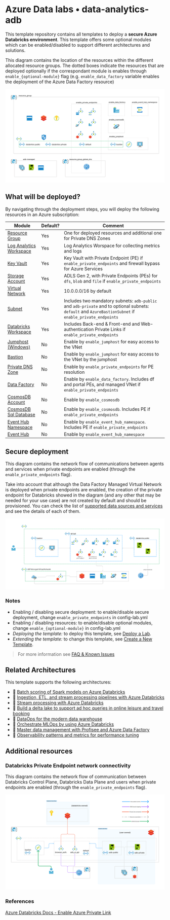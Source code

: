 # Azure Data labs • data-analytics-adb

This template repository contains all templates to deploy a **secure Azure Databricks environment**. This template offers some optional modules which can be enabled/disabled to support different architectures and solutions.

This diagram contains the location of the resources within the different allocated resource groups.
The dotted boxes indicate the resources that are deployed optionally if the correspondant module is enables through `enable_{optional-module}` flag (e.g. `enable_data_factory` variable enables the deployment of the Azure Data Factory resource)

![Alt: Resource Diagram](./assets/img/Data%20Analytics%20with%20Databricks%20-%20Resources%20-%20Solid.png "Resource Diagram")

## What will be deployed?

By navigating through the deployment steps, you will deploy the following resources in an Azure subscription:

| Module | Default? | Comment |
|--------|----------|---------|
| [Resource Group](./infra/terraform/resource_group.tf) | Yes | One for deployed resources and additional one for Private DNS Zones |
| [Log Analytics Workspace](./infra/terraform/log_analytics_workspace.tf) | Yes | Log Analytics Worspace for collecting metrics and logs |
| [Key Vault](./infra/terraform/key_vault.tf) | Yes | Key Vault with Private Endpoint (PE) if `enable_private_endpoints` and firewall bypass for Azure Services |
| [Storage Account](./infra/terraform/storage_account.tf) | Yes | ADLS Gen 2, with Private Endpoints (PEs) for `dfs`, `blob` and `file` if `enable_private_endpoints` |
| [Virtual Network](./infra/terraform/network.tf) | Yes | 10.0.0.0/16 by default |
| [Subnet](./infra/terraform/network.tf) | Yes | Includes two mandatory subnets: `adb-public` and `adb-private` and to optional subnets: `default` and `AzureBastionSubnet` if `enable_private_endpoints` |
| [Databricks Workspace](./infra/terraform/databricks/databricks.tf) | Yes | Includes Back-end & Front-end and Web-authentication Private Links if `enable_private_endpoints` |
| [Jumphost (Windows)](./infra/terraform/jumphost.tf) | No | Enable by `enable_jumphost` for easy access to the VNet |
| [Bastion](./infra/terraform/jumphost.tf) | No | Enable by `enable_jumphost` for easy access to the VNet by the jumphost |
| [Private DNS Zone](./infra/terraform/private_dns_zone.tf) | No | Enable by `enable_private_endpoints` for PE resolution |
| [Data Factory](./infra/terraform/data_factory.tf) | No | Enable by `enable_data_factory`. Includes df and portal PEs, and managed VNet if `enable_private_endpoints` |
| [CosmosDB Account](./infra/terraform/cosmosdb/cosmosdb.tf) | No | Enable by `enable_cosmosdb` |
| [CosmosDB Sql Database](./infra/terraform/cosmosdb/cosmosdb.tf) | No | Enable by `enable_cosmosdb`. Includes PE if `enable_private_endpoints` |
| [Event Hub Namespace](./infra/terraform/event-hubs/event_hubs.tf) | No | Enable by `enable_event_hub_namespace`. Includes PE if `enable_private_endpoints` |
| [Event Hub](./infra/terraform/event_hubs.tf) | No | Enable by `enable_event_hub_namespace` |

## Secure deployment

This diagram contains the network flow of communications between agents and services when private endpoints are enabled (through the `enable_private_endpoints` flag).

Take into account that although the Data Factory Managed Virtual Network is deployed when private endpoints are enabled, the creation of the private endpoint for Databricks showed in the diagram (and any other that may be needed for your use case) are not created by default and should be provisioned. You can check the list of [supported data sources and services](https://learn.microsoft.com/en-us/azure/data-factory/managed-virtual-network-private-endpoint#supported-data-sources-and-services) and see the details of each of them.

![Alt: Private Endpoint Networking Diagram](./assets/img/Data%20Analytics%20with%20Databricks%20-%20Networking%20-%20Solid.png " Private Endpoint Networking Diagram")

### Notes

- Enabling / disabling secure deployment: to enable/disable secure deployment, change `enable_private_endpoints` in config-lab.yml
- Enabling / disabling resources: to enable/disable optional modules, change `enable_{optional-module}` in config-lab.yml
- _Deploying the template:_ to deploy this template, see [Deploy a Lab](../README.md#Deploy-a-Lab).
- _Extending the template:_ to change this template, see [Create a New Template](../README.md#Create-a-New-Template).

> For more information see [FAQ & Known Issues](../assets/docs/adl-knownissues.md)

## Related Architectures

This template supports the following architectures:

- 📘 [Batch scoring of Spark models on Azure Databricks](https://learn.microsoft.com/en-us/azure/assets/img/reference-architectures/ai/batch-scoring-databricks)
- 📘 [Ingestion, ETL, and stream processing pipelines with Azure Databricks](https://learn.microsoft.com/en-us/azure/assets/img/solution-ideas/articles/ingest-etl-stream-with-adb)
- 📘 [Stream processing with Azure Databricks](https://learn.microsoft.com/en-us/azure/assets/img/reference-architectures/data/stream-processing-databricks)
- 📘 [Build a delta lake to support ad hoc queries in online leisure and travel booking](https://learn.microsoft.com/en-us/azure/assets/img/solution-ideas/articles/build-data-lake-support-adhoc-queries-online)
- 📘 [DataOps for the modern data warehouse](https://learn.microsoft.com/en-us/azure/assets/img/example-scenario/data-warehouse/dataops-mdw)
- 📘 [Orchestrate MLOps by using Azure Databricks](https://learn.microsoft.com/en-us/azure/assets/img/reference-architectures/ai/orchestrate-mlops-azure-databricks)
- 📘 [Master data management with Profisee and Azure Data Factory](https://learn.microsoft.com/en-us/azure/assets/img/reference-architectures/data/profisee-master-data-management-data-factory)
- 📘 [Observability patterns and metrics for performance tuning](https://learn.microsoft.com/en-us/azure/assets/img/databricks-monitoring/databricks-observability)

## Additional resources

### Databricks Private Endpoint network connectivity

This diagram contains the network flow of communication between Databricks Control Plane, Databricks Data Plane and users when private endpoints are enabled (through the `enable_private_endpoints` flag).

![Alt: Databricks Private Endpoint Networking Diagram](./assets/img/Data%20Analytics%20with%20Databricks%20-%20Databricks%20connectivity%20-%20Solid.png "Databricks PE Networking Diagram")

### References

[Azure Databricks Docs - Enable Azure Private Link](https://learn.microsoft.com/en-us/azure/databricks/administration-guide/cloud-configurations/azure/private-link)
